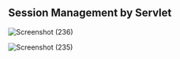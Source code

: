 ## Session Management by Servlet

![Screenshot (236)](https://github.com/SERVLETS/hello-world-servlet/assets/130679461/ccfa5bd5-558a-4ee4-87b0-a6e5b8c1dd1f)

![Screenshot (235)](https://github.com/SERVLETS/hello-world-servlet/assets/130679461/ea2f20a2-485e-4556-bd64-0ddb29d9b827)
